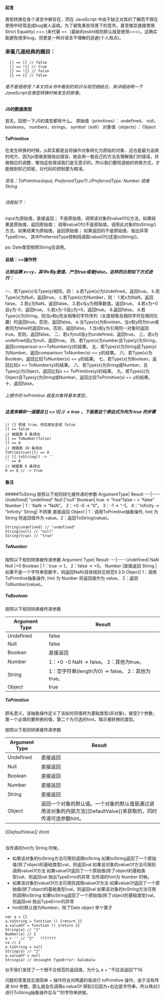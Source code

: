 #### 前言
类型转换在各个语言中都存在，而在 JavaScript 中由于缺乏对其的了解而不慎在使用中经常造成bug被人诟病。为了避免某些场景下的意外，甚至推崇直接使用 Strict Equality( === )来代替 ==（最新的eslint规则默认就是使用===）。这确实能避免很多bug，但更是一种对语言不理解的逃避(个人观点)。
### 来看几道经典的题目：
```
  [] == [] // false
  [] == ![] // true
  {} == !{} // false
  {} == {} // false
```
###### 是不是很奇怪？本文将从书中看到的知识与规范相结合，来详细说明一下JavaScript在类型转换时候发生的故事。
#### JS的数据类型
首先，回想一下JS的类型都有什么。
原始值（primitives）： undefined， null， booleans， numbers，strings， symbol（es6）
对象值（objects）： Object
#### ToPrimitive
在发生转换的时候，js其实都是会将操作对象转化为原始的对象，这也是最为诟病的地方，因为js很难直接抛出错误，她会用一套自己的方法去理解我们的错误，并做相应的调整，哪怕这些错误我们是无意识的。所以我们要知道她的转换方式，才能做到知己知彼，对代码的控制更为精准。
###### 签名：ToPrimitive(input, PreferredType?) //PreferredType: Number 或者 String
###### 流程如下：
input为原始值，直接返回；
不是原始值，调用该对象的valueOf()方法，如果结果是原始值，返回原始值；
调用valueOf()不是原始值，调用此对象的toString()方法，如果结果为原始值，返回原始值；
如果返回的不是原始值，抛出异常TypeError。
其中PreferredType控制线调取valueOf()还是toString()。

ps: Date类型按照String去调用。
#### 总结：==操作符
##### 比较运算 x==y，其中x和y是值，产生true或者false。这样的比较如下方式进行：
一、若Type(x)与Type(y)相同，则：
a.若Type(x)为Undefined，返回true。
b.若Type(x)为Null，返回true。
c.若Type(x)为Number，则：
1.若x为NaN，返回false。
2.若y为NaN，返回false。
3.若x与y为相等数值，返回true。
4.若x为+0且y为-0，返回true。
5.若x为-0且y为+0，返回true。
6.返回false。
d.若Type(x)为String，则当x和y完全相等的字符序列（长度相等且相同字符在相同位置）时返回true。否则，返回false。
e.当Type(x)为Boolean，当x和y同为true或者同为false时返回true。否则，返回false。
f.当x和y为引用同一对象时返回true。否则，返回false。
二、若x为null且y为undefined，返回true。
三、若x为undefined且y为null，返回true。
四、若Type(x)为number且Type(y)为String，返回comparison x==ToNumber(y)的结果。
五、若Type(x)为String且Type(y)为Number，返回comparison ToNumber(x) == y的结果。
六、若Type(x)为Boolean，返回比较ToNumber(x) == y的结果。
七、若Type(x)为Boolean，返回比较x == ToNumber(y)的结果。
八、若Type(x)为String或Number，且Type(y)为Object，返回比较x == ToPrimitive(y)的结果。
九、若Type(x)为Object且Type(y)为String或Number，返回比较ToPrimitive(x) == y的结果。
十、返回false。
###### 上图中的 toPrimitive 就是对象转基本类型。
##### 这里来解析一道题目 [] == ![] // -> true ，下面是这个表达式为何为 true 的步骤
```
// [] 转成 true，然后取反变成 false
[] == false
// 根据第 8 条得出
[] == ToNumber(false)
[] == 0
// 根据第 10 条得出
ToPrimitive([]) == 0
// [].toString() -> ''
'' == 0
// 根据第 6 条得出
0 == 0 // -> true
```

#### 备注
#####ToString
按照以下规则转化被传递的参数
ArgumentType|	Result
---|----
Undefined|	“undefined”
Null	|“null”
Boolean|	true -> “true”false – > “false”
Number	| 1：’NaN -> “NaN”。 2：+0 -0 -> “0”。 3：-1 -> “-1。 4：”infinity -> “Infinity”
String|	不转换 直接返回
Object	| 1：调用ToPrimitive抽象操作, hint 为 String 将返回值作为 value。2：返回ToString(value)。
```
String(undefined) // "undefined"
String(null) // "null"
String(true) // "true"
```
##### ToNumber
按照以下规则转换被传递参数
Argument Type|	Result
---|----
Undefined|	NaN
Null	|+0
Boolean	| 1：true -> 1。 2：false -> +0。
Number	|直接返回
String	|如果不是一个字符串型数字，则返回NaN(具体规则见规范9.3.1)
Object|	 1：调用ToPrimitive抽象操作, hint 为 Number 将返回值作为 value。 2：返回ToNumber(value)。
##### ToBoolean
按照以下规则转换被传递参数

Argument Type|	Result
---|----
Undefined|	false
Null|	false
Boolean|	直接返回
Number|	1：+0 -0 NaN -> false。 2：其他为true。
String|	1：空字符串(length为0) -> false。 2：其他为true。
Object|	true
##### ToPrimitive
顾名思义，该抽象操作定义了该如何将值转为基础类型(非对象)，接受2个参数，第一个必填的要转换的值，第二个为可选的hint，暗示被转换的类型。

按照以下规则转换被传递参数

Argument Type|	Result
---|----
Undefined	|直接返回
Null	|直接返回
Boolean|	直接返回
Number|	直接返回
String	|直接返回
Object|	返回一个对象的默认值。一个对象的默认值是通过调用该对象的内部方法[[DefaultValue]]来获取的，同时传递可选参数hint。
###### [[DefaultValue]] (hint)
当传递的hint为 String 时候，
- 如果该对象的toString方法可用则调用toString
  如果toString返回了一个原始值(除了object的基础类型)val，则返回val
  如果该对象的valueOf方法可用则调用valueOf方法
  如果valueOf返回了一个原始值(除了object的基础类型)val，则返回val
  抛出TypeError的异常
  当传递的hint为 Number 时候，
- 如果该对象的valueOf方法可用则调用valueOf方法
  如果valueOf返回了一个原始值(除了object的基础类型)val，则返回val
  如果该对象的toString方法可用则调用toString
  如果toString返回了一个原始值(除了object的基础类型)val，则返回val
  抛出TypeError的异常
- hint的默认值为Number，除了Date object
  举个栗子
```
var a = {}
a.toString = function () {return 1}
a.valueOf = function () {return 2}
String(a) // "1"
Number(a) // 2
a + '' // "2"   ???????
+a // 2
a.toString = null
String(a) // "2"
a.valueOf = null
String(a) // Uncaught TypeError: balabala
```
似乎我们发现了一个很不合规范的返回值，为什么 a + ''不应该返回”1″吗

问题的答案其实很简单 + 操作符会对两遍的值进行 toPrimitive 操作。由于没有传递 hint 参数，那么就会先调用a.valueOf 得到2后因为+右边是字符串，所以再对2进行ToString抽象操作后与””的字符串拼接。